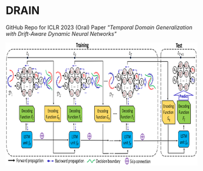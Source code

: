 # DRAIN
GitHub Repo for ICLR 2023 (Oral) Paper *"Temporal Domain Generalization with Drift-Aware Dynamic Neural Networks"*

<img src="./model_architecture.PNG" width="800" height="325">
